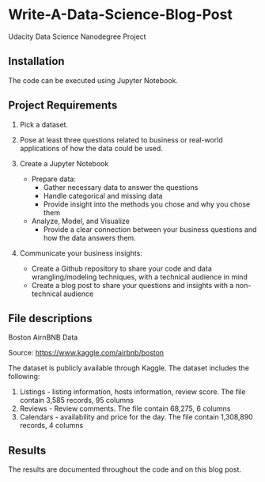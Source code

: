 # Write-A-Data-Science-Blog-Post

Udacity Data Science Nanodegree Project

## Installation

The code can be executed using Jupyter Notebook. 

## Project Requirements

1) Pick a dataset.

2) Pose at least three questions related to business or real-world applications of how the data could be used.
    
3) Create a Jupyter Notebook
    - Prepare data:
      - Gather necessary data to answer the questions
      - Handle categorical and missing data
      - Provide insight into the methods you chose and why you chose them
    - Analyze, Model, and Visualize
      - Provide a clear connection between your business questions and how the data answers them.
4) Communicate your business insights:
    - Create a Github repository to share your code and data wrangling/modeling techniques, with a technical audience in mind
    - Create a blog post to share your questions and insights with a non-technical audience

## File descriptions

Boston AirnBNB Data

Source: https://www.kaggle.com/airbnb/boston

The dataset is publicly available through Kaggle.  The dataset includes the following: 
1.	Listings - listing information, hosts information, review score. The file contain 3,585 records, 95 columns
2.	Reviews - Review comments. The file contain 68,275, 6 columns
3.	Calendars - availability and price for the day. The file contain 1,308,890 records, 4 columns

## Results

The results are documented throughout the code and on this blog post. 
